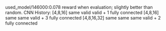 used_model/146000:0.078 reward when evaluation; slightly better than random.
CNN History:
[4,8,16] same valid valid + 1 fully connected 
[4,8,16] same same valid + 3 fully connected 
[4,8,16,32] same same same valid + 2 fully connected